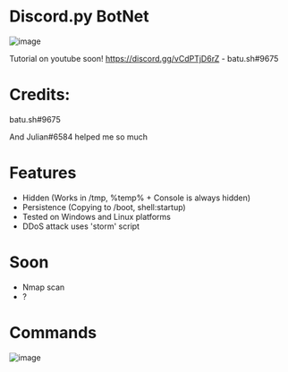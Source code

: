 # Discord.py BotNet
![image](https://user-images.githubusercontent.com/104208624/202854669-6d08daef-eae2-438b-a354-78b8accb7cb5.png)

Tutorial on youtube soon!
https://discord.gg/vCdPTjD6rZ - batu.sh#9675

# Credits:
batu.sh#9675

And Julian#6584 helped me so much

# Features
* Hidden (Works in /tmp, %temp% + Console is always hidden)
* Persistence (Copying to /boot, shell:startup)
* Tested on Windows and Linux platforms
* DDoS attack uses 'storm' script

# Soon
* Nmap scan
* ?

# Commands
![image](https://user-images.githubusercontent.com/104208624/202913065-d15ab99c-2320-4fb5-866e-ea2b91c2c87c.png)

